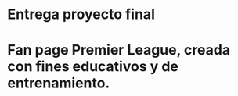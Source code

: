 # Entrega proyecto final

# Fan page Premier League, creada con fines educativos y de entrenamiento.
